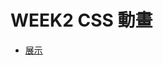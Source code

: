 # WEEK2 CSS 動畫
 
- [展示](https://jaosn60810.github.io/2021_cm_frontend_selfStudy/week2_CSS_animation/)
